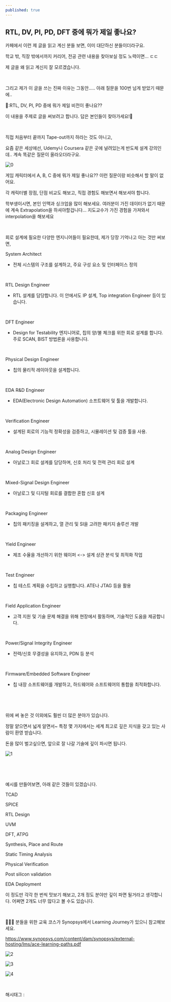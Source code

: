 ```yaml
---
published: true
---
```

## RTL, DV, PI, PD, DFT 중에 뭐가 제일 좋나요?

카페에서 이런 제 글을 읽고 계신 분들 보면, 이미 대단하신 분들이더라구요.

학교 밖, 직장 밖에서까지 커리어, 전공 관련 내용을 찾아보실 정도 노력이면... ㄷㄷ

제 글을 왜 읽고 계신지 잘 모르겠습니다.

​

그리고 제가 이 글을 쓰는 진짜 이유는 그동안..... 아래 질문을 100번 넘게 받았기 때문에..

🐣:RTL, DV, PI, PD 중에 뭐가 제일 비전이 좋나요??

​이 내용을 주제로 글을 써보려고 합니다. 답은 본인들이 찾아가세요!🎣

​

직접 처음부터 끝까지 Tape-out까지 하라는 것도 아니고,

요즘 같은 세상에선, Udemy나 Coursera 같은 곳에 널려있는게 반도체 설계 강의인데.. 계속 똑같은 질문이 올라오더라구요.

![0](/assets/img/223605021185/0.png)

게임 캐릭터에서 A, B, C 중에 뭐가 제일 좋나요?? 이런 질문이랑 비슷해서 할 말이 없어요.

각 캐릭터별 장점, 단점 비교도 해보고, 직접 경험도 해보면서 해보셔야 합니다.

학부생이시면, 본인 인맥과 싱크업을 많이 해보세요. 여러분이 가진 데이터가 없기 때문에 계속 Extrapolation을 하셔야할겁니다... 지도교수가 가진 경험을 가져와서 interpolation을 해보세요

​

회로 설계에 필요한 다양한 엔지니어들이 필요한데, 제가 당장 기억나고 아는 것만 써보면,

System Architect

- 전체 시스템의 구조를 설계하고, 주요 구성 요소 및 인터페이스 정의

​

RTL Design Engineer

- RTL 설계를 담당합니다. 이 안에서도 IP 설계, Top integration Engineer 등이 있습니다.

​

DFT Engineer

- Design for Testability 엔지니어로, 칩의 양/불 체크를 위한 회로 설계를 합니다. 주로 SCAN, BIST 방법론을 사용합니다.

​

Physical Design Engineer

- 칩의 물리적 레이아웃을 설계합니다.

​

EDA R&D Engineer

- EDA(Electronic Design Automation) 소프트웨어 및 툴을 개발합니다.

​

Verification Engineer

- 설계된 회로의 기능적 정확성을 검증하고, 시뮬레이션 및 검증 툴을 사용.

​

Analog Design Engineer

- 아날로그 회로 설계를 담당하며, 신호 처리 및 전력 관리 회로 설계

​

Mixed-Signal Design Engineer

- 아날로그 및 디지털 회로를 결합한 혼합 신호 설계

​

Packaging Engineer

- 칩의 패키징을 설계하고, 열 관리 및 SI을 고려한 패키지 솔루션 개발

​

Yield Engineer

- 제조 수율을 개선하기 위한 웨이퍼 <-> 설계 상관 분석 및 최적화 작업

​

Test Engineer

- 칩 테스트 계획을 수립하고 실행합니다. ATE나 JTAG 등을 활용

​

Field Application Engineer

- 고객 지원 및 기술 문제 해결을 위해 현장에서 활동하며, 기술적인 도움을 제공합니다.

​

Power/Signal Integrity Engineer

- 전력/신호 무결성을 유지하고, PDN 등 분석

​

Firmware/Embedded Software Engineer

- 칩 내장 소프트웨어를 개발하고, 하드웨어와 소프트웨어의 통합을 최적화합니다.

​

​

위에 써 놓은 것 이외에도 훨씬 더 많은 분야가 있습니다.

정말 얕으면서 넓게 알면서~ 특정 몇 가지에서는 세계 최고로 깊은 지식을 갖고 있는 사람이 환영 받습니다.

돈을 많이 벌고싶으면, 앞으로 잘 나갈 기술에 깊이 파시면 됩니다.

![1](/assets/img/223605021185/1.png)

​

​

예시를 만들어보면, 아래 같은 것들이 있겠습니다.

TCAD

SPICE

RTL Design

UVM

DFT, ATPG

Synthesis, Place and Route

Static Timing Analysis

Physical Verification

Post silicon validation

EDA Deployment

이 정도만 각각 한 번씩 맛보기 해보고, 2개 정도 분야만 깊이 파면 될거라고 생각합니다. 어쩌면 2개도 너무 많다고 볼 수도 있습니다.

​

🐤🐥🐣 분들을 위한 교육 코스가 Synopsys에서 Learning Journey가 있으니 참고해보세요.

https://www.synopsys.com/content/dam/synopsys/external-hosting/lms/ace-learning-paths.pdf

![2](/assets/img/223605021185/2.png)

![3](/assets/img/223605021185/3.png)

![4](/assets/img/223605021185/4.png)

​

 해시태그 : 
